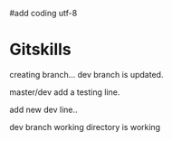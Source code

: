 #add coding utf-8
# Gitskills

creating branch...
dev branch is updated.


master/dev add a testing line.

add new dev line..

dev branch working directory is working